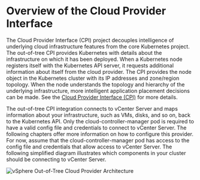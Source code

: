 # Overview of the Cloud Provider Interface

The Cloud Provider Interface (CPI) project decouples intelligence of underlying cloud infrastructure features from the core Kubernetes project. The out-of-tree CPI provides Kubernetes with details about the infrastructure on which it has been deployed. When a Kubernetes node registers itself with the Kubernetes API server, it requests additional information about itself from the cloud provider. The CPI provides the node object in the Kubernetes cluster with its IP addresses and zone/region topology. When the node understands the topology and hierarchy of the underlying infrastructure, more intelligent application placement decisions can be made. See the [Cloud Provider Interface (CPI)](cloud_provider_interface.md) for more details.

The out-of-tree CPI integration connects to vCenter Server and maps information about your infrastructure, such as VMs, disks, and so on, back to the Kubernetes API.  Only the cloud-controller-manager pod is required to have a valid config file and credentials to connect to vCenter Server. The following chapters offer more information on how to configure this provider. For now, assume that the cloud-controller-manager pod has access to the config file and credentials that allow access to vCenter Server. The following simplified diagram illustrates which components in your cluster should be connecting to vCenter Server.

![vSphere Out-of-Tree Cloud Provider Architecture](https://github.com/kubernetes/cloud-provider-vsphere/raw/master/docs/images/vsphere-out-of-tree-architecture.png "vSphere Out-of-Tree Cloud Provider Architecture")
